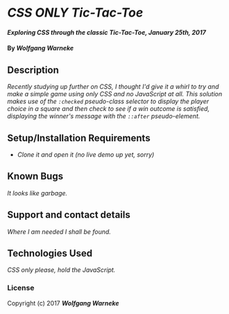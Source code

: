 # _CSS *ONLY* Tic-Tac-Toe_

#### _*Exploring CSS through the classic Tic-Tac-Toe*, January 25th, 2017_

#### By _**Wolfgang Warneke**_

## Description

_Recently studying up further on CSS, I thought I'd give it a whirl to try and make a simple game using only CSS and no JavaScript at all.  This solution makes use of the `:checked` pseudo-class selector to display the player choice in a square and then check to see if a win outcome is satisfied, displaying the winner's message with the `::after` pseudo-element._

## Setup/Installation Requirements

* _Clone it and open it (no live demo up yet, sorry)_


## Known Bugs

_It looks like garbage._

## Support and contact details

_Where I am needed I shall be found._

## Technologies Used

_CSS only please, hold the JavaScript._

### License

Copyright (c) 2017 **_Wolfgang Warneke_**
